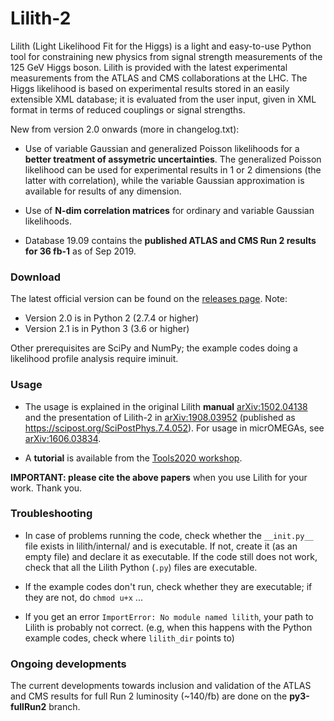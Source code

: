 # Lilith-2

Lilith (Light Likelihood Fit for the Higgs) is a light and easy-to-use Python tool for constraining new physics from signal strength measurements of the 125 GeV Higgs boson. Lilith is provided with the latest experimental measurements from the ATLAS and CMS collaborations at the LHC. The Higgs likelihood is based on experimental results stored in an easily extensible XML database; it is evaluated from the user input, given in XML format in terms of reduced couplings or signal strengths. 

New from version 2.0 onwards (more in changelog.txt):

- Use of variable Gaussian and generalized Poisson likelihoods for a __better treatment of assymetric uncertainties__. 
The generalized Poisson likelihood can be used for experimental results in 1 or 2 dimensions (the latter with correlation), while the variable Gaussian approximation is available for results of any dimension. 

- Use of __N-dim correlation matrices__ for ordinary and variable Gaussian likelihoods.

- Database 19.09 contains the __published ATLAS and CMS Run 2 results for 36 fb-1__ as of Sep 2019.


### Download 

The latest official version can be found on the [releases page](https://github.com/sabinekraml/Lilith-2/releases). Note: 

- Version 2.0 is in Python 2 (2.7.4 or higher)
- Version 2.1 is in Python 3 (3.6 or higher)

Other prerequisites are SciPy and NumPy; 
the example codes doing a likelihood profile analysis require iminuit.


### Usage

- The usage is explained in the original Lilith __manual__ [arXiv:1502.04138](https://arxiv.org/abs/1502.04138) and the presentation of Lilith-2 in [arXiv:1908.03952](https://arxiv.org/abs/1908.03952) (published as https://scipost.org/SciPostPhys.7.4.052). For usage in micrOMEGAs, see [arXiv:1606.03834](https://arxiv.org/abs/1606.03834).

- A __tutorial__ is available from the [Tools2020 workshop](https://indico.cern.ch/event/955391/contributions/4086275/).

**IMPORTANT: please cite the above papers** when you use Lilith for your work. Thank you.


### Troubleshooting

- In case of problems running the code, check whether the `__init.py__` file exists in lilith/internal/ and is executable. If not, create it (as an empty file) and declare it as executable. If the code still does not work, check that all the Lilith Python (`.py`) files are executable.  

- If the example codes don't run, check whether they are executable; if they are not, do `chmod u+x` ...

- If you get an error `ImportError: No module named lilith`, your path to Lilith is probably not correct. (e.g, when this happens with the Python example codes, check where `lilith_dir` points to)


### Ongoing developments

The current developments towards inclusion and validation of the ATLAS and CMS results for full Run 2 luminosity (~140/fb) are done on the __py3-fullRun2__ branch.

